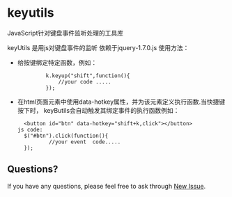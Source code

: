 keyutils
========

JavaScript针对键盘事件监听处理的工具库

 keyUtils 是用js对键盘事件的监听
  依赖于jquery-1.7.0.js
  使用方法：
*  给按键绑定特定函数，例如：

 				k.keyup("shift",function(){
 					//your code .....
 				});
*   在html页面元素中使用data-hotkey属性，并为该元素定义执行函数.当快捷键按下时，
  keyButils会自动触发其绑定事件的执行函数例如：

 		  <button id="btn" data-hotkey="shift+k,click"></button>
 		js code:
 		  $("#btn").click(function(){
 		          //your event  code.....
 		  });
 		  
## Questions?

If you have any questions, please feel free to ask through [New Issue](https://github.com/Ryan724/keyutils/issues/new).
